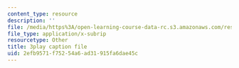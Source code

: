 ```yaml
---
content_type: resource
description: ''
file: /media/https%3A/open-learning-course-data-rc.s3.amazonaws.com/res-3-002-collaborative-design-and-creative-expression-with-arduino-microcontrollers-january-iap-2017/2efb9571f75254a6ad31915fa6dae45c_2039261.vtt
file_type: application/x-subrip
resourcetype: Other
title: 3play caption file
uid: 2efb9571-f752-54a6-ad31-915fa6dae45c
---
```

